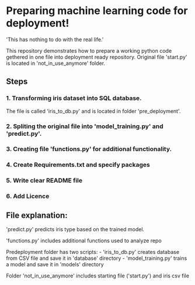 # Preparing machine learning code for deployment!
'This has nothing to do with the real life.'

This repository demonstrates how to prepare a working python code gethered in one file into deployment ready repository. Original file 'start.py' is located in 'not_in_use_anymore' folder. 



## Steps

### 1. Transforming iris dataset into SQL database. 
The file is called 'iris_to_db.py' and is located in folder 'pre_deployment'. 

### 2. Spliting the original file into 'model_training.py' and 'predict.py'. 

### 3. Creating file 'functions.py' for additional functionality. 

### 4. Create Requirements.txt and specify packages

### 5. Write clear README file

### 6. Add Licence




## File explanation:

'predict.py' predicts iris type based on the trained model.

'functions.py' includes additional functions used to analyze repo

Predeployment folder has two scripts: 
    - 'iris_to_db.py' creates database from CSV file and save it in 'database' directory
    - 'model_training.py' trains a model and save it in 'models' directory

Folder 'not_in_use_anymore' includes starting file ('start.py') and iris csv file 
 
